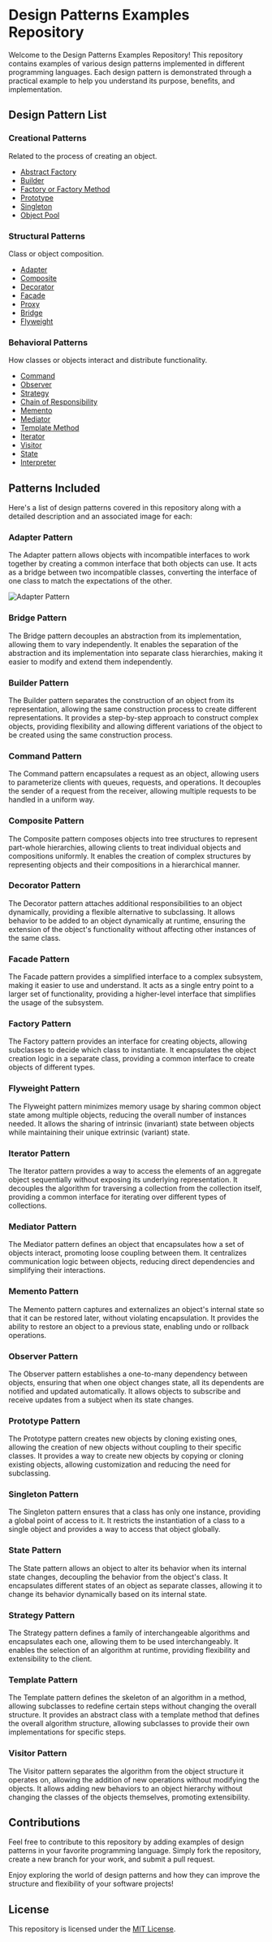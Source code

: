 # Design Patterns Examples Repository

Welcome to the Design Patterns Examples Repository! This repository contains examples of various design patterns implemented in different programming languages. Each design pattern is demonstrated through a practical example to help you understand its purpose, benefits, and implementation.

## Design Pattern List

### Creational Patterns

Related to the process of creating an object.

* [Abstract Factory](#abstract-factory)
* [Builder](#builder)
* [Factory or Factory Method](#factory)
* [Prototype](#prototype)
* [Singleton](#singleton)
* [Object Pool](#object-pool)

### Structural Patterns

Class or object composition.

* [Adapter](#adapter)
* [Composite](#composite)
* [Decorator](#decorator)
* [Facade](#facade)
* [Proxy](#proxy)
* [Bridge](#bridge)
* [Flyweight](#flyweight)

### Behavioral Patterns

How classes or objects interact and distribute functionality.

* [Command](#command)
* [Observer](#observer)
* [Strategy](#strategy)
* [Chain of Responsibility](#chain-of-responsibility)
* [Memento](#memento)
* [Mediator](#mediator)
* [Template Method](#template-method)
* [Iterator](#iterator)
* [Visitor](#visitor)
* [State](#state)
* [Interpreter](#interpreter)

## Patterns Included

Here's a list of design patterns covered in this repository along with a detailed description and an associated image for each:

### Adapter Pattern
The Adapter pattern allows objects with incompatible interfaces to work together by creating a common interface that both objects can use. It acts as a bridge between two incompatible classes, converting the interface of one class to match the expectations of the other.

![Adapter Pattern](images/adapter-pattern.png)

### Bridge Pattern
The Bridge pattern decouples an abstraction from its implementation, allowing them to vary independently. It enables the separation of the abstraction and its implementation into separate class hierarchies, making it easier to modify and extend them independently.

### Builder Pattern
The Builder pattern separates the construction of an object from its representation, allowing the same construction process to create different representations. It provides a step-by-step approach to construct complex objects, providing flexibility and allowing different variations of the object to be created using the same construction process.

### Command Pattern
The Command pattern encapsulates a request as an object, allowing users to parameterize clients with queues, requests, and operations. It decouples the sender of a request from the receiver, allowing multiple requests to be handled in a uniform way.

### Composite Pattern
The Composite pattern composes objects into tree structures to represent part-whole hierarchies, allowing clients to treat individual objects and compositions uniformly. It enables the creation of complex structures by representing objects and their compositions in a hierarchical manner.

### Decorator Pattern
The Decorator pattern attaches additional responsibilities to an object dynamically, providing a flexible alternative to subclassing. It allows behavior to be added to an object dynamically at runtime, ensuring the extension of the object's functionality without affecting other instances of the same class.

### Facade Pattern
The Facade pattern provides a simplified interface to a complex subsystem, making it easier to use and understand. It acts as a single entry point to a larger set of functionality, providing a higher-level interface that simplifies the usage of the subsystem.

### Factory Pattern
The Factory pattern provides an interface for creating objects, allowing subclasses to decide which class to instantiate. It encapsulates the object creation logic in a separate class, providing a common interface to create objects of different types.

### Flyweight Pattern
The Flyweight pattern minimizes memory usage by sharing common object state among multiple objects, reducing the overall number of instances needed. It allows the sharing of intrinsic (invariant) state between objects while maintaining their unique extrinsic (variant) state.

### Iterator Pattern
The Iterator pattern provides a way to access the elements of an aggregate object sequentially without exposing its underlying representation. It decouples the algorithm for traversing a collection from the collection itself, providing a common interface for iterating over different types of collections.

### Mediator Pattern
The Mediator pattern defines an object that encapsulates how a set of objects interact, promoting loose coupling between them. It centralizes communication logic between objects, reducing direct dependencies and simplifying their interactions.

### Memento Pattern
The Memento pattern captures and externalizes an object's internal state so that it can be restored later, without violating encapsulation. It provides the ability to restore an object to a previous state, enabling undo or rollback operations.

### Observer Pattern
The Observer pattern establishes a one-to-many dependency between objects, ensuring that when one object changes state, all its dependents are notified and updated automatically. It allows objects to subscribe and receive updates from a subject when its state changes.

### Prototype Pattern
The Prototype pattern creates new objects by cloning existing ones, allowing the creation of new objects without coupling to their specific classes. It provides a way to create new objects by copying or cloning existing objects, allowing customization and reducing the need for subclassing.

### Singleton Pattern
The Singleton pattern ensures that a class has only one instance, providing a global point of access to it. It restricts the instantiation of a class to a single object and provides a way to access that object globally.

### State Pattern
The State pattern allows an object to alter its behavior when its internal state changes, decoupling the behavior from the object's class. It encapsulates different states of an object as separate classes, allowing it to change its behavior dynamically based on its internal state.

### Strategy Pattern
The Strategy pattern defines a family of interchangeable algorithms and encapsulates each one, allowing them to be used interchangeably. It enables the selection of an algorithm at runtime, providing flexibility and extensibility to the client.

### Template Pattern
The Template pattern defines the skeleton of an algorithm in a method, allowing subclasses to redefine certain steps without changing the overall structure. It provides an abstract class with a template method that defines the overall algorithm structure, allowing subclasses to provide their own implementations for specific steps.

### Visitor Pattern
The Visitor pattern separates the algorithm from the object structure it operates on, allowing the addition of new operations without modifying the objects. It allows adding new behaviors to an object hierarchy without changing the classes of the objects themselves, promoting extensibility.

## Contributions

Feel free to contribute to this repository by adding examples of design patterns in your favorite programming language. Simply fork the repository, create a new branch for your work, and submit a pull request.

Enjoy exploring the world of design patterns and how they can improve the structure and flexibility of your software projects!

## License

This repository is licensed under the [MIT License](LICENSE).
